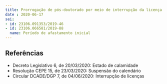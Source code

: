```yaml
---
title: Prorrogação de pós-doutorado por meio de interrupção da licença
date : 2020-06-17
sei:
- id: 23106.091353/2019-46
- id: 23106.066581/2019-88
  name: Período de afastamento inicial
---
```


Referências
-----------

- Decreto Legislativo 6, de 20/03/2020: Estado de calamidade
- Resolução CEPE 15, de 23/03/2020: Suspensão do calendário
- Circular DCADE/DGP 7, de 04/06/2020: Interrupção de licenças

